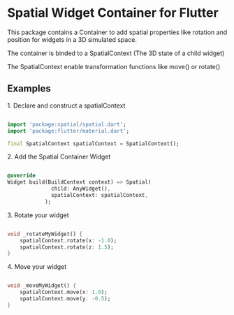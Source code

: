 # Spatial Widget Container for Flutter

This package contains a Container to add spatial properties like rotation and position for widgets in a 3D simulated space. 

The container is binded to a SpatialContext (The 3D state of a child widget)

The SpatialContext enable transformation functions like move() or rotate()

## Examples

1\. Declare and construct a spatialContext

```dart

import 'package:spatial/spatial.dart';
import 'package:flutter/material.dart';

final SpatialContext spatialContext = SpatialContext();

```

2\. Add the Spatial Container Widget

```dart

@override
Widget build(BuildContext context) => Spatial(
              child: AnyWidget(),
              spatialContext: spatialContext,
            );

```

3\. Rotate your widget

```dart

void _rotateMyWidget() {
    spatialContext.rotate(x: -1.0);
    spatialContext.rotate(z: 1.5);
}

```

4\. Move your widget

```dart

void _moveMyWidget() {
    spatialContext.move(x: 1.0);
    spatialContext.move(y: -0.5);
}

```
